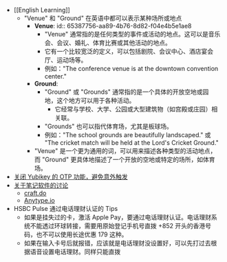 - [[English Learning]]
	- "Venue" 和 "Ground" 在英语中都可以表示某种场所或地点
		- **Venue**:
		  id:: 65387756-aa89-4b76-8d82-f04e4b5e1ae8
			- "Venue" 通常指的是任何类型的事件或活动的地点。这可以是音乐会、会议、婚礼、体育比赛或其他活动的地点。
			- 它有一个比较宽泛的定义，可以包括剧院、会议中心、酒店宴会厅、运动场等。
			- 例如："The conference venue is at the downtown convention center."
		- **Ground**:
			- "Ground" 或 "Grounds" 通常指的是一个具体的开放空地或园地，这个地方可以用于各种活动。
				- 它经常与学校、大学、公园或大型建筑物（如宫殿或庄园）相关联。
			- "Grounds" 也可以指代体育场，尤其是板球场。
			- 例如："The school grounds are beautifully landscaped." 或 "The cricket match will be held at the Lord's Cricket Ground."
		- "Venue" 是一个更为通用的词，可以用来描述各种类型的活动地点，而 "Ground" 更具体地描述了一个开放的空地或特定的场所，如体育场。
- [关闭 Yubikey 的 OTP 功能，避免意外触发](https://support.yubico.com/hc/en-us/articles/360013714379-Accidentally-Triggering-OTP-Codes-with-Your-Nano-YubiKey)
- [关于笔记软件的讨论](https://x.com/thecalicastle/status/1717044464009797747)
	- [craft.do](https://www.craft.do/)
	- [Anytype.io](https://download.anytype.io/)
- HSBC Pulse 通过电话理财认证的 Tips
	- 如果是挂失过的卡，激活 Apple Pay，要通过电话理财认证。电话理财系统不能透过环球转接，需要用原始登记手机号直拨 +852 开头的香港号码，也不可以使用长途优惠 179 这种。
	- 如果在输入卡号后就报错，应该就是电话理财没设置好，可以先打过去根据语音设置电话理财。同样只能直拨